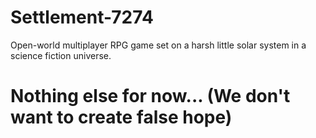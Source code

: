 # Settlement-7274
Open-world multiplayer RPG game set on a harsh little solar system in a science fiction universe.

# Nothing else for now... (We don't want to create false hope)
